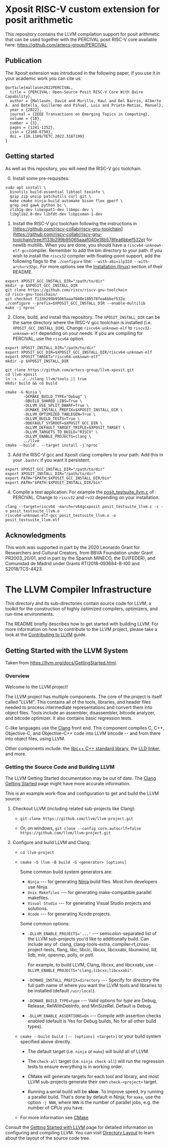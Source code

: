 # Xposit RISC-V custom extension for posit arithmetic

This repository contains the LLVM compilation support for posit arithmetic that can be used together with the PERCIVAL posit RISC-V core available here: https://github.com/artecs-group/PERCIVAL

## Publication

The Xposit extension was introduced in the following paper, if you use it in your academic work you can cite us:

```
@article{mallasen2022PERCIVAL,
  title = {PERCIVAL: Open-Source Posit RISC-V Core With Quire Capability},
  author = {Mallasén, David and Murillo, Raul and Del Barrio, Alberto A. and Botella, Guillermo and Piñuel, Luis and Prieto-Matias, Manuel},
  year = {2022},
  journal = {IEEE Transactions on Emerging Topics in Computing},
  volume = {10},
  number = {3},
  pages = {1241-1252},
  issn = {2168-6750},
  doi = {10.1109/TETC.2022.3187199}
}
```

## Getting started

As well as this repository, you will need the RISC-V gcc toolchain.

0. Install some pre-requisites:
~~~
sudo apt install \
  binutils build-essential libtool texinfo \
  gzip zip unzip patchutils curl git \
  make cmake ninja-build automake bison flex gperf \
  grep sed gawk python bc \
  zlib1g-dev libexpat1-dev libmpc-dev \
  libglib2.0-dev libfdt-dev libpixman-1-dev 
~~~

1. Install the RISC-V gcc toolchain following the instructions in [https://github.com/riscv-collab/riscv-gnu-toolchain](https://github.com/riscv-collab/riscv-gnu-toolchain/tree/f133b299b95065aaaf040e18b578fea6bbef532e) for newlib multilib. When you are done, you should have a `riscv64-unknown-elf-gcc`compiler. Remember to add the bin directory to your path. If you wish to install the `riscv32` compiler with floating-point support, add the following flags to the `./configure` line: `--with-abi=ilp32d --with-arch=rv32gc`. For more options see the [Installation (linux)](https://github.com/riscv-collab/riscv-gnu-toolchain/tree/f133b299b95065aaaf040e18b578fea6bbef532e?tab=readme-ov-file#installation-linux) section of their README.
~~~
export XPOSIT_GCC_INSTALL_DIR="/path/to/dir"
mkdir -p $XPOSIT_GCC_INSTALL_DIR
git clone https://github.com/riscv/riscv-gnu-toolchain
cd riscv-gnu-toolchain/
git checkout f133b299b95065aaaf040e18b578fea6bbef532e
./configure --prefix=$XPOSIT_GCC_INSTALL_DIR --enable-multilib
make -j`nproc`
~~~

2. Clone, build, and install this repository. The `XPOSIT_INSTALL_DIR` can be the same directory where the RISC-V gcc toolchain is installed (i.e. `XPOSIT_GCC_INSTALL_DIR`). Change `riscv64-unknown-elf` to `riscv32-unknown-elf` depending on your needs. If you are compiling for PERCIVAL, use the `riscv64` option.
~~~
export XPOSIT_INSTALL_DIR="/path/to/dir"
export XPOSIT_GCC_DIR=$XPOSIT_GCC_INSTALL_DIR/riscv64-unknown-elf
export XPOSIT_TARGET="riscv64-unknown-elf"
mkdir -p $XPOSIT_INSTALL_DIR

git clone https://github.com/artecs-group/llvm-xposit.git
cd llvm-xposit
ln -s ../../clang llvm/tools || true
mkdir build && cd build

cmake -G Ninja \
        -DCMAKE_BUILD_TYPE="Debug" \
        -DBUILD_SHARED_LIBS=True \
        -DLLVM_USE_SPLIT_DWARF=True \
        -DCMAKE_INSTALL_PREFIX=$XPOSIT_INSTALL_DIR \
        -DLLVM_OPTIMIZED_TABLEGEN=True \
        -DLLVM_BUILD_TESTS=True \
        -DDEFAULT_SYSROOT=$XPOSIT_GCC_DIR \
        -DLLVM_DEFAULT_TARGET_TRIPLE=$XPOSIT_TARGET \
        -DLLVM_TARGETS_TO_BUILD="RISCV" \
        -DLLVM_ENABLE_PROJECTS=clang \
        ../llvm
cmake --build . --target install -j`nproc`
~~~

3. Add the RISC-V gcc and Xposit clang compilers to your path. Add this in your `.bashrc` if you want it persistent.
~~~
export XPOSIT_GCC_INSTALL_DIR="/path/to/dir"
export XPOSIT_INSTALL_DIR="/path/to/dir"
export PATH="$PATH:$XPOSIT_GCC_INSTALL_DIR/bin"
export PATH="$PATH:$XPOSIT_INSTALL_DIR/bin"
~~~

4. Compile a test application. For example the [posit_testsuite_llvm.c](https://github.com/artecs-group/PERCIVAL/blob/posit-master/posit_testsuite_llvm.c) of PERCIVAL. Change to `riscv32` and `rv32` depending on your installation.
~~~
clang --target=riscv64 -march=rv64gcxposit posit_testsuite_llvm.c -c -o posit_testsuite_llvm.o
riscv64-unknown-elf-gcc posit_testsuite_llvm.o -o posit_testsuite_llvm.elf
~~~

## Acknowledgments
This work was supported in part by the 2020 Leonardo Grant for Researchers and Cultural Creators, from BBVA Foundation under Grant PR2003_20/01, and in part by the Spanish MINECO, the EU(FEDER), and Comunidad de Madrid under Grants RTI2018-093684-B-I00 and S2018/TCS-4423.

# The LLVM Compiler Infrastructure

This directory and its sub-directories contain source code for LLVM,
a toolkit for the construction of highly optimized compilers,
optimizers, and run-time environments.

The README briefly describes how to get started with building LLVM.
For more information on how to contribute to the LLVM project, please
take a look at the
[Contributing to LLVM](https://llvm.org/docs/Contributing.html) guide.

## Getting Started with the LLVM System

Taken from https://llvm.org/docs/GettingStarted.html.

### Overview

Welcome to the LLVM project!

The LLVM project has multiple components. The core of the project is
itself called "LLVM". This contains all of the tools, libraries, and header
files needed to process intermediate representations and convert them into
object files.  Tools include an assembler, disassembler, bitcode analyzer, and
bitcode optimizer.  It also contains basic regression tests.

C-like languages use the [Clang](http://clang.llvm.org/) front end.  This
component compiles C, C++, Objective-C, and Objective-C++ code into LLVM bitcode
-- and from there into object files, using LLVM.

Other components include:
the [libc++ C++ standard library](https://libcxx.llvm.org),
the [LLD linker](https://lld.llvm.org), and more.

### Getting the Source Code and Building LLVM

The LLVM Getting Started documentation may be out of date.  The [Clang
Getting Started](http://clang.llvm.org/get_started.html) page might have more
accurate information.

This is an example work-flow and configuration to get and build the LLVM source:

1. Checkout LLVM (including related sub-projects like Clang):

     * ``git clone https://github.com/llvm/llvm-project.git``

     * Or, on windows, ``git clone --config core.autocrlf=false
    https://github.com/llvm/llvm-project.git``

2. Configure and build LLVM and Clang:

     * ``cd llvm-project``

     * ``cmake -S llvm -B build -G <generator> [options]``

        Some common build system generators are:

        * ``Ninja`` --- for generating [Ninja](https://ninja-build.org)
          build files. Most llvm developers use Ninja.
        * ``Unix Makefiles`` --- for generating make-compatible parallel makefiles.
        * ``Visual Studio`` --- for generating Visual Studio projects and
          solutions.
        * ``Xcode`` --- for generating Xcode projects.

        Some common options:

        * ``-DLLVM_ENABLE_PROJECTS='...'`` --- semicolon-separated list of the LLVM
          sub-projects you'd like to additionally build. Can include any of: clang,
          clang-tools-extra, compiler-rt,cross-project-tests, flang, libc, libclc,
          libcxx, libcxxabi, libunwind, lld, lldb, mlir, openmp, polly, or pstl.

          For example, to build LLVM, Clang, libcxx, and libcxxabi, use
          ``-DLLVM_ENABLE_PROJECTS="clang;libcxx;libcxxabi"``.

        * ``-DCMAKE_INSTALL_PREFIX=directory`` --- Specify for *directory* the full
          path name of where you want the LLVM tools and libraries to be installed
          (default ``/usr/local``).

        * ``-DCMAKE_BUILD_TYPE=type`` --- Valid options for *type* are Debug,
          Release, RelWithDebInfo, and MinSizeRel. Default is Debug.

        * ``-DLLVM_ENABLE_ASSERTIONS=On`` --- Compile with assertion checks enabled
          (default is Yes for Debug builds, No for all other build types).

      * ``cmake --build build [-- [options] <target>]`` or your build system specified above
        directly.

        * The default target (i.e. ``ninja`` or ``make``) will build all of LLVM.

        * The ``check-all`` target (i.e. ``ninja check-all``) will run the
          regression tests to ensure everything is in working order.

        * CMake will generate targets for each tool and library, and most
          LLVM sub-projects generate their own ``check-<project>`` target.

        * Running a serial build will be **slow**.  To improve speed, try running a
          parallel build.  That's done by default in Ninja; for ``make``, use the option
          ``-j NNN``, where ``NNN`` is the number of parallel jobs, e.g. the number of
          CPUs you have.

      * For more information see [CMake](https://llvm.org/docs/CMake.html)

Consult the
[Getting Started with LLVM](https://llvm.org/docs/GettingStarted.html#getting-started-with-llvm)
page for detailed information on configuring and compiling LLVM. You can visit
[Directory Layout](https://llvm.org/docs/GettingStarted.html#directory-layout)
to learn about the layout of the source code tree.
